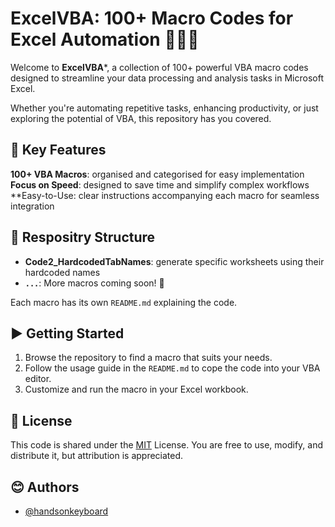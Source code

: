 # ExcelVBA: 100+ Macro Codes for Excel Automation 🚀🚀🚀

Welcome to **ExcelVBA***, a collection of 100+ powerful VBA macro codes designed to streamline your data processing and analysis tasks in Microsoft Excel. 

Whether you're automating repetitive tasks, enhancing productivity, or just exploring the potential of VBA, this repository has you covered. 


## 🌟 Key Features
**100+ VBA Macros**: organised and categorised for easy implementation 
**Focus on Speed**: designed to save time and simplify complex workflows 
**Easy-to-Use: clear instructions accompanying each macro for seamless integration 

## 📙 Respositry Structure
- **Code2_HardcodedTabNames**: generate specific worksheets using their hardcoded names
- **`...`**: More macros coming soon! 🤩

Each macro has its own `README.md` explaining the code. 

## ▶ Getting Started
1. Browse the repository to find a macro that suits your needs.
2. Follow the usage guide in the `README.md` to cope the code into your VBA editor.
3. Customize and run the macro in your Excel workbook.

## 📜 License
  
This code is shared under the [MIT](https://choosealicense.com/licenses/mit/) License. You are free to use, modify, and distribute it, but attribution is appreciated. 

## 😊 Authors

- [@handsonkeyboard](https://www.github.com/handsonkeyboard)
